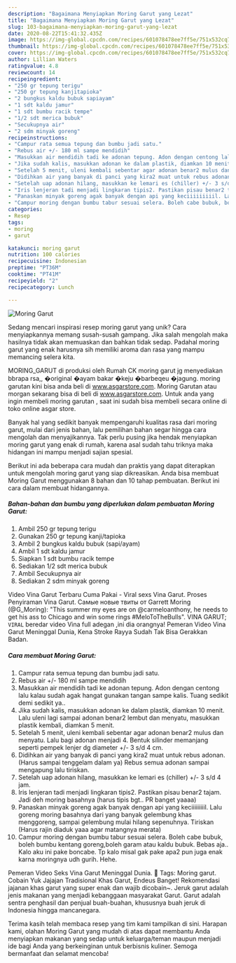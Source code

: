 ```yaml
---
description: "Bagaimana Menyiapkan Moring Garut yang Lezat"
title: "Bagaimana Menyiapkan Moring Garut yang Lezat"
slug: 103-bagaimana-menyiapkan-moring-garut-yang-lezat
date: 2020-08-22T15:41:32.435Z
image: https://img-global.cpcdn.com/recipes/601078478ee7ff5e/751x532cq70/moring-garut-foto-resep-utama.jpg
thumbnail: https://img-global.cpcdn.com/recipes/601078478ee7ff5e/751x532cq70/moring-garut-foto-resep-utama.jpg
cover: https://img-global.cpcdn.com/recipes/601078478ee7ff5e/751x532cq70/moring-garut-foto-resep-utama.jpg
author: Lillian Waters
ratingvalue: 4.8
reviewcount: 14
recipeingredient:
- "250 gr tepung terigu"
- "250 gr tepung kanjitapioka"
- "2 bungkus kaldu bubuk sapiayam"
- "1 sdt kaldu jamur"
- "1 sdt bumbu racik tempe"
- "1/2 sdt merica bubuk"
- "Secukupnya air"
- "2 sdm minyak goreng"
recipeinstructions:
- "Campur rata semua tepung dan bumbu jadi satu."
- "Rebus air +/- 180 ml sampe mendidih"
- "Masukkan air mendidih tadi ke adonan tepung. Adon dengan centong lalu kalau sudah agak hangat gunakan tangan sampe kalis. Tuang sedikit demi sedikit ya.."
- "Jika sudah kalis, masukkan adonan ke dalam plastik, diamkan 10 menit. Lalu uleni lagi sampai adonan benar2 lembut dan menyatu, masukkan plastik kembali, diamkan 5 menit."
- "Setelah 5 menit, uleni kembali sebentar agar adonan benar2 mulus dan menyatu. Lalu bagi adonan menjadi 4. Bentuk silinder memanjang seperti pempek lenjer dg diameter +/- 3 s/d 4 cm."
- "Didihkan air yang banyak di panci yang kira2 muat untuk rebus adonan. (Harus sampai tenggelam dalam ya) Rebus semua adonan sampai mengapung lalu tiriskan."
- "Setelah uap adonan hilang, masukkan ke lemari es (chiller) +/- 3 s/d 4 jam."
- "Iris lenjeran tadi menjadi lingkaran tipis2. Pastikan pisau benar2 tajam. Jadi deh moring basahnya (harus tipis bgt.. PR banget yaaaa)"
- "Panaskan minyak goreng agak banyak dengan api yang keciiiiiiiiil. Lalu goreng moring basahnya dari yang banyak gelembung khas menggoreng, sampai gelembung mulai hilang sepenuhnya. Tiriskan (Harus rajin diaduk yaaa agar matangnya merata)"
- "Campur moring dengan bumbu tabur sesuai selera. Boleh cabe bubuk, boleh bumbu kentang goreng,boleh garam atau kaldu bubuk. Bebas aja.. Kalo aku ini pake boncabe. Tp kalo misal gak pake apa2 pun juga enak karna moringnya udh gurih. Hehe."
categories:
- Resep
tags:
- moring
- garut

katakunci: moring garut 
nutrition: 100 calories
recipecuisine: Indonesian
preptime: "PT36M"
cooktime: "PT41M"
recipeyield: "2"
recipecategory: Lunch

---
```



![Moring Garut](https://img-global.cpcdn.com/recipes/601078478ee7ff5e/751x532cq70/moring-garut-foto-resep-utama.jpg)

Sedang mencari inspirasi resep moring garut yang unik? Cara menyiapkannya memang susah-susah gampang. Jika salah mengolah maka hasilnya tidak akan memuaskan dan bahkan tidak sedap. Padahal moring garut yang enak harusnya sih memiliki aroma dan rasa yang mampu memancing selera kita.

MORING_GARUT di produksi oleh Rumah CK moring garut jg menyediakan bbrapa rsa,, �original �ayam bakar �keju �barbeqeu �jagung. moring garutan kini bisa anda beli di www.asgarstore.com. Moring Garutan atau morgan sekarang bisa di beli di www.asgarstore.com. Untuk anda yang ingin membeli moring garutan , saat ini sudah bisa membeli secara online di toko online asgar store.

Banyak hal yang sedikit banyak mempengaruhi kualitas rasa dari moring garut, mulai dari jenis bahan, lalu pemilihan bahan segar hingga cara mengolah dan menyajikannya. Tak perlu pusing jika hendak menyiapkan moring garut yang enak di rumah, karena asal sudah tahu triknya maka hidangan ini mampu menjadi sajian spesial.


Berikut ini ada beberapa cara mudah dan praktis yang dapat diterapkan untuk mengolah moring garut yang siap dikreasikan. Anda bisa membuat Moring Garut menggunakan 8 bahan dan 10 tahap pembuatan. Berikut ini cara dalam membuat hidangannya.

<!--inarticleads1-->

##### Bahan-bahan dan bumbu yang diperlukan dalam pembuatan Moring Garut:

1. Ambil 250 gr tepung terigu
1. Gunakan 250 gr tepung kanji/tapioka
1. Ambil 2 bungkus kaldu bubuk (sapi/ayam)
1. Ambil 1 sdt kaldu jamur
1. Siapkan 1 sdt bumbu racik tempe
1. Sediakan 1/2 sdt merica bubuk
1. Ambil Secukupnya air
1. Sediakan 2 sdm minyak goreng


Video Vina Garut Terbaru Cuma Pakai - Viral sexs Vina Garut. Proses Penyiraman Vina Garut. Самые новые твиты от Garrett Moring (@G_Moring): &#34;This summer my eyes are on @carmeloanthony, he needs to get his ass to Chicago and win some rings #MeloToTheBulls&#34;. VINA GARUT; `VIRAL` beredar video Vina full adegan ,ini dia orangnya! Pemeran Video Vina Garut Meninggal Dunia, Kena Stroke Rayya Sudah Tak Bisa Gerakkan Badan. 

<!--inarticleads2-->

##### Cara membuat Moring Garut:

1. Campur rata semua tepung dan bumbu jadi satu.
1. Rebus air +/- 180 ml sampe mendidih
1. Masukkan air mendidih tadi ke adonan tepung. Adon dengan centong lalu kalau sudah agak hangat gunakan tangan sampe kalis. Tuang sedikit demi sedikit ya..
1. Jika sudah kalis, masukkan adonan ke dalam plastik, diamkan 10 menit. Lalu uleni lagi sampai adonan benar2 lembut dan menyatu, masukkan plastik kembali, diamkan 5 menit.
1. Setelah 5 menit, uleni kembali sebentar agar adonan benar2 mulus dan menyatu. Lalu bagi adonan menjadi 4. Bentuk silinder memanjang seperti pempek lenjer dg diameter +/- 3 s/d 4 cm.
1. Didihkan air yang banyak di panci yang kira2 muat untuk rebus adonan. (Harus sampai tenggelam dalam ya) Rebus semua adonan sampai mengapung lalu tiriskan.
1. Setelah uap adonan hilang, masukkan ke lemari es (chiller) +/- 3 s/d 4 jam.
1. Iris lenjeran tadi menjadi lingkaran tipis2. Pastikan pisau benar2 tajam. Jadi deh moring basahnya (harus tipis bgt.. PR banget yaaaa)
1. Panaskan minyak goreng agak banyak dengan api yang keciiiiiiiiil. Lalu goreng moring basahnya dari yang banyak gelembung khas menggoreng, sampai gelembung mulai hilang sepenuhnya. Tiriskan (Harus rajin diaduk yaaa agar matangnya merata)
1. Campur moring dengan bumbu tabur sesuai selera. Boleh cabe bubuk, boleh bumbu kentang goreng,boleh garam atau kaldu bubuk. Bebas aja.. Kalo aku ini pake boncabe. Tp kalo misal gak pake apa2 pun juga enak karna moringnya udh gurih. Hehe.


Pemeran Video Seks Vina Garut Meninggal Dunia.  Tags: Moring garut. Cobain Yuk Jajajan Tradisional Khas Garut, Endeus Banget! Rekomendasi jajanan khas garut yang super enak dan wajib dicobain~. Jeruk garut adalah jenis makanan yang menjadi kebanggaan masyarakat Garut. Garut adalah sentra penghasil dan penjual buah-buahan, khususnya buah jeruk di Indonesia hingga mancanegara. 

Terima kasih telah membaca resep yang tim kami tampilkan di sini. Harapan kami, olahan Moring Garut yang mudah di atas dapat membantu Anda menyiapkan makanan yang sedap untuk keluarga/teman maupun menjadi ide bagi Anda yang berkeinginan untuk berbisnis kuliner. Semoga bermanfaat dan selamat mencoba!
